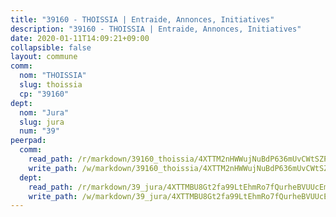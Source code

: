 ```yaml
---
title: "39160 - THOISSIA | Entraide, Annonces, Initiatives"
description: "39160 - THOISSIA | Entraide, Annonces, Initiatives"
date: 2020-01-11T14:09:21+09:00
collapsible: false
layout: commune
comm:
  nom: "THOISSIA"
  slug: thoissia
  cp: "39160"
dept:
  nom: "Jura"
  slug: jura
  num: "39"
peerpad:
  comm:
    read_path: /r/markdown/39160_thoissia/4XTTM2nHWWujNuBdP636mUvCWtSZPdhpdRUVQBe9WTTjdVKQo
    write_path: /w/markdown/39160_thoissia/4XTTM2nHWWujNuBdP636mUvCWtSZPdhpdRUVQBe9WTTjdVKQo-K3TgUzwjreV79SuxfaQ1TAcJzjJYjBLK3gdQSrGW87oVR8G8oXSiV7iM1fdV5LsQJPdU9LFxAaGrPnVVfZu1aAGPrgd3iPDzggDPCXHJXUYEeqQQyz8DFcXqBnN6qWpaobjdxP3h
  dept:
    read_path: /r/markdown/39_jura/4XTTMBU8Gt2fa99LtEhmRo7fQurheBVUUcEmcUcrj82YN8mg7
    write_path: /w/markdown/39_jura/4XTTMBU8Gt2fa99LtEhmRo7fQurheBVUUcEmcUcrj82YN8mg7-K3TgTcNZmu4vnNMaCfgcL8UVTLrMMzc995tkrcbQnJrz2QJUTFFzY77q7ECMK21XeFnonjpMWqFzgVngXjdq8HzYe3HRbuYXbvX8ofWBv48UvWuvbrbp8aQGQQcfezWASxj7orH1
---
```


